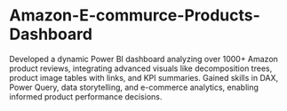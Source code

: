 # Amazon-E-commurce-Products-Dashboard
Developed a dynamic Power BI dashboard analyzing over 1000+ Amazon product reviews, integrating advanced visuals like decomposition trees, product image tables with links, and KPI summaries. Gained skills in DAX, Power Query, data storytelling, and e-commerce analytics, enabling informed product performance decisions.
